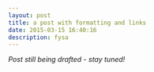 ```yaml
---
layout: post
title: a post with formatting and links
date: 2015-03-15 16:40:16
description: fysa
---
```


*Post still being drafted - stay tuned!*

